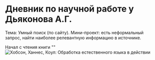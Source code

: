 # Дневник по научной работе у Дьяконова А.Г.

Тема: Умный поиск (по сайту). Мини-проект: есть неформальный запрос, найти наиболее релевантную информацию в источнике.

Начал с чтения книги ""
![Хобсон, Ханнес, Коул: Обработка естественного языка в действии](https://github.com/Alexey-Borisov/3_course_diary/tree/main/source?raw=true)
